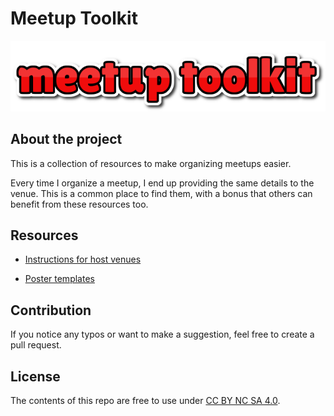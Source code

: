 # Meetup Toolkit

<p align="center">
  <img src="logo.png">
</p>

## About the project

This is a collection of resources to make organizing meetups easier. 

Every time I organize a meetup, I end up providing the same details to the venue. This is a common place to find them, with a bonus that others can benefit from these resources too.


## Resources 

- [Instructions for host venues](host-instructions.md)

- [Poster templates](poster-templates.md)

## Contribution 

If you notice any typos or want to make a suggestion, feel free to create a pull request.

## License 

The contents of this repo are free to use under [CC BY NC SA 4.0](https://creativecommons.org/licenses/by-nc-sa/4.0/). 
